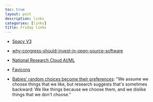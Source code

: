 ```yaml
---
toc: true
layout: post
description: links
categories: [links]
title: Friday links
---
```



+ [Spacy V3](https://explosion.ai/blog/spacy-v3-nightly)


+ [why-congress-should-invest-in-open-source-software](https://www.brookings.edu/techstream/why-congress-should-invest-in-open-source-software/)


+ [National Research Cloud AI/ML](https://hai.stanford.edu/blog/national-research-cloud-ensuring-continuation-american-innovation)
  
+ [Favicons](https://formito.com/tools/favicon)


+ [Babies' random choices become their preferences](https://hub.jhu.edu/2020/10/02/babies-prefer-what-they-choose-even-when-random/): "We assume we choose things that we like, but research suggests that's sometimes backward: We like things because we choose them, and we dislike things that we don't choose."